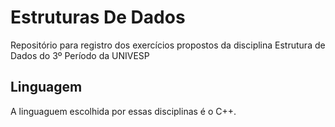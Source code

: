 # Estruturas De Dados
Repositório para registro dos exercícios propostos da disciplina Estrutura de Dados do 3º Período da UNIVESP

## Linguagem

A linguaguem escolhida por essas disciplinas é o C++.
